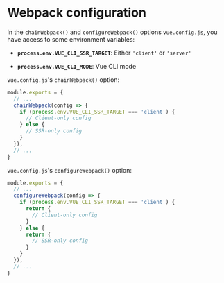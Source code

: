 # Webpack configuration

In the `chainWebpack()` and `configureWebpack()` options `vue.config.js`, you have access to some environment 
variables:

- **`process.env.VUE_CLI_SSR_TARGET`**: Either `'client'` or `'server'`

- **`process.env.VUE_CLI_MODE`**: Vue CLI mode

`vue.config.js`'s `chainWebpack()` option:

```js
module.exports = {
  // ...
  chainWebpack(config => {
    if (process.env.VUE_CLI_SSR_TARGET === 'client') {
      // Client-only config
    } else {
      // SSR-only config
    }
  }),
  // ...
}
```

`vue.config.js`'s `configureWebpack()` option:

```js
module.exports = {
  // ...
  configureWebpack(config => {
    if (process.env.VUE_CLI_SSR_TARGET === 'client') {
      return {
        // Client-only config
      }
    } else {
      return {
        // SSR-only config
      }
    }
  }),
  // ...
}
```
